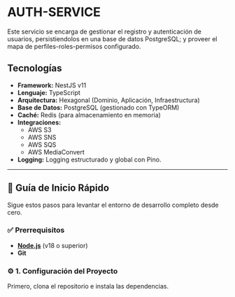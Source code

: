 # AUTH-SERVICE

Este servicio se encarga de gestionar el registro y autenticación de usuarios, persistiendolos en una base de datos PostgreSQL; y proveer el mapa de perfiles-roles-permisos configurado.

## Tecnologías

* **Framework:** NestJS v11
* **Lenguaje:** TypeScript
* **Arquitectura:** Hexagonal (Dominio, Aplicación, Infraestructura)
* **Base de Datos:** PostgreSQL (gestionado con TypeORM)
* **Caché:** Redis (para almacenamiento en memoria)
* **Integraciones:**
    * AWS S3
    * AWS SNS
    * AWS SQS
    * AWS MediaConvert
* **Logging:** Logging estructurado y global con Pino.

***

## 🚀 Guía de Inicio Rápido

Sigue estos pasos para levantar el entorno de desarrollo completo desde cero.

### ✅ Prerrequisitos

* [**Node.js**](https://nodejs.org/en/) (v18 o superior)
* **Git**

### ⚙️ 1. Configuración del Proyecto

Primero, clona el repositorio e instala las dependencias.